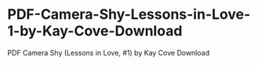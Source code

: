 # PDF-Camera-Shy-Lessons-in-Love-1-by-Kay-Cove-Download
PDF Camera Shy (Lessons in Love, #1) by Kay Cove Download

